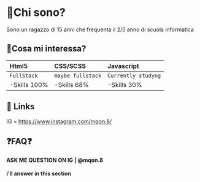 
# 🏅Chi sono?

Sono un ragazzo di 15 anni che frequenta il 2/5 anno di scuola informatica

## 🚀Cosa mi interessa?
| Html5 | CSS/SCSS    |          Javascript     |
| :-------- | :------- | :------------------------- |
| `FullStack` | `maybe fullstack` | `Currently studyng`|
|-Skills 100%  | -Skills 68%       | -Skills 30%


## 🔗 Links
IG = https://www.instagram.com/mqon.8/



## ❓FAQ❓

#### ASK ME QUESTION ON IG | @mqon.8
**i'll answer in this section**
